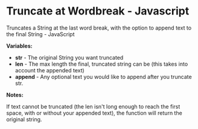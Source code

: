 # Truncate at Wordbreak - Javascript
Truncates a String at the last word break, with the option to append text to the final String - JavaScript

**Variables:**

+    <strong>str</strong> - The original String you want truncated</br>
+    <strong>len</strong> - The max length the final, truncated string can be (this takes into account the appended text)</br>
+    <strong>append</strong> - Any optional text you would like to append after you truncate str.

**Notes:**

If text cannot be truncated (the len isn't long enough to reach the first space, with or without your appended text), the function will return the original string. 
